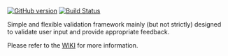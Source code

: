 [![GitHub version](https://badge.fury.io/gh/padrig64%2FValidationFramework.svg)](https://badge.fury.io/gh/padrig64%2FValidationFramework)
[![Build Status](https://travis-ci.org/padrig64/ValidationFramework.svg?branch=master)](https://travis-ci.org/padrig64/ValidationFramework)

Simple and flexible validation framework mainly (but not strictly) designed to validate user input and provide appropriate feedback.

Please refer to the [WIKI](https://github.com/padrig64/ValidationFramework/wiki) for more information.
